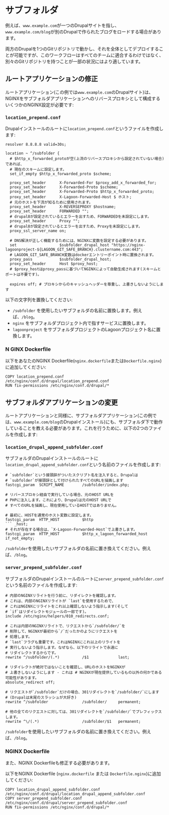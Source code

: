 # サブフォルダ

例えば、`www.example.com`が一つのDrupalサイトを指し、`www.example.com/blog`が別のDrupalで作られたブログをロードする場合があります。

両方のDrupalを1つのGitリポジトリで動かし、それを全体としてデプロイすることが可能ですが、このワークフローはすべてのチームに適合するわけではなく、別々のGitリポジトリを持つことが一部の状況にはより適しています。

## ルートアプリケーションの修正

ルートアプリケーション(この例では`www.example.com`のDrupalサイト)は、NGINXをサブフォルダアプリケーションへのリバースプロキシとして構成するいくつかのNGINX設定が必要です:

### `location_prepend.conf`

Drupalインストールのルートに`location_prepend.conf`というファイルを作成します:

```text title="location_prepend.conf"
resolver 8.8.8.8 valid=30s;

location ~ ^/subfolder {
  # $http_x_forwarded_protoが空(上流のリバースプロキシから設定されていない場合)であれば、
  # 現在のスキームに設定します。
  set_if_empty $http_x_forwarded_proto $scheme;

  proxy_set_header      X-Forwarded-For $proxy_add_x_forwarded_for;
  proxy_set_header      X-Forwarded-Proto $scheme;
  proxy_set_header      X-Forwarded-Proto $http_x_forwarded_proto;
  proxy_set_header      X-Lagoon-Forwarded-Host $ ホスト;
  # 元のホストを下流が知るために使用されます。
  proxy_set_header      X-REVERSEPROXY $hostname;
  proxy_set_header      FORWARDED "";
  # drupal8が設定されているとエラーを出すため、FORWARDEDを未設定にします。
  proxy_set_header      Proxy "";
  # drupal8が設定されているとエラーを出すため、Proxyを未設定にします。
  proxy_ssl_server_name on;

  # DNS解決が正しく機能するためには、NGINXに変数を設定する必要があります。
  set                   $subfolder_drupal_host "https://nginx-lagoonproject-${LAGOON_GIT_SAFE_BRANCH}.clustername.com:443";
  # LAGOON_GIT_SAFE_BRANCH変数はdockerエントリーポイント時に置換されます。
  proxy_pass            $subfolder_drupal_host;
  proxy_set_header      Host $proxy_host;
  # $proxy_hostはproxy_passに基づいてNGINXによって自動生成されます(スキームとポートは不要です)。

  expires off; # プロキシからのキャッシュヘッダーを尊重し、上書きしないようにします
```

以下の文字列を置換してください:

* `/subfolder` を使用したいサブフォルダの名前に置換します。例えば、`/blog`。
* `nginx` をサブフォルダプロジェクト内で指すサービスに置換します。
* `lagoonproject` をサブフォルダプロジェクトのLagoonプロジェクト名に置換します。

### N GINX Dockerfile

以下をあなたのNGINX Dockerfile(`nginx.dockerfile`または`Dockerfile.nginx`)に追加してください:

```text title="nginx.dockerfile"
COPY location_prepend.conf /etc/nginx/conf.d/drupal/location_prepend.conf
RUN fix-permissions /etc/nginx/conf.d/drupal/*
```

## サブフォルダアプリケーションの変更

ルートアプリケーションと同様に、サブフォルダアプリケーション(この例では、`www.example.com/blog`のDrupalインストール)にも、サブフォルダ下で動作していることを教える必要があります。これを行うために、以下の2つのファイルを作成します:

### `location_drupal_append_subfolder.conf`

サブフォルダのDrupalインストールのルートに`location_drupal_append_subfolder.conf`という名前のファイルを作成します:

```text title="location_drupal_append_subfolder.conf"
# `subfolder`という接頭辞がついたスクリプト名を注入すると、Drupalは
# `subfolder`が接頭辞として付けられたすべてのURLを描画します
fastcgi_param  SCRIPT_NAME        /subfolder/index.php;

# リバースプロキシ経由で実行している場合、元のHOST URLを
# PHPに注入します。これにより、Drupalは元のHOST URLで
# すべてのURLを描画し、現在使用しているHOSTではありません。

# 最初に、HOSTを通常のホスト変数に設定します。
fastcgi_param  HTTP_HOST          $http
``` _host;
# それが存在する場合は、`X-Lagoon-Forwarded-Host`で上書きします。
fastcgi_param  HTTP_HOST          $http_x_lagoon_forwarded_host if_not_empty;
```

`/subfolder`を使用したいサブフォルダの名前に置き換えてください。例えば、`/blog`。

### `server_prepend_subfolder.conf`

サブフォルダのDrupalインストールのルートに`server_prepend_subfolder.conf`という名前のファイルを作成します:

```text title="server_prepend_subfolder.conf"
# 内部のNGINXリライトを行う前に、リダイレクトを確認します。
# これは、内部のNGINXリライトが `last`を使用するためで、
# これはNGINXにリライトをこれ以上確認しないよう指示します(そして
# `if`はリダイレクトモジュールの一部です)。
include /etc/nginx/helpers/010_redirects.conf;

# これは内部のNGINXリライトで、リクエストから`/subfolder/`を
# 削除して、NGINXが最初から`/`だったかのようにリクエストを
# 処理します。
# `last`フラグも重要です。これはNGINXにこれ以上のリライトを
# 実行しないよう指示します。なぜなら、以下のリライトで永遠に
# リダイレクトするからです。
rewrite ^/subfolder/(.*)          /$1             last;

# リダイレクトが絶対ではないことを確認し、URLのホストをNGINXが
# 上書きしないようにします - これは # NGINXが現在提供しているもの以外の何かである可能性があります。
absolute_redirect off;

# リクエストが`/subfolder`だけの場合、301リダイレクトを`/subfolder/`にします
# (Drupalは末尾のスラッシュが大好き)
rewrite ^/subfolder               /subfolder/     permanent;

# 他の全てのリクエストに対しては、301リダイレクトを`/subfolder/`でプレフィックスします。
rewrite ^\/(.*)                   /subfolder/$1   permanent;
```

`/subfolder`を使用したいサブフォルダの名前に置き換えてください。例えば、`/blog`。

### NGINX Dockerfile

また、NGINX Dockerfileも修正する必要があります。

以下をNGINX Dockerfile (`nginx.dockerfile` または `Dockerfile.nginx`)に追加してください:

```text title="nginx.dockerfile"
COPY location_drupal_append_subfolder.conf /etc/nginx/conf.d/drupal/location_drupal_append_subfolder.conf
COPY server_prepend_subfolder.conf /etc/nginx/conf.d/drupal/server_prepend_subfolder.conf
RUN fix-permissions /etc/nginx/conf.d/drupal/*
```
